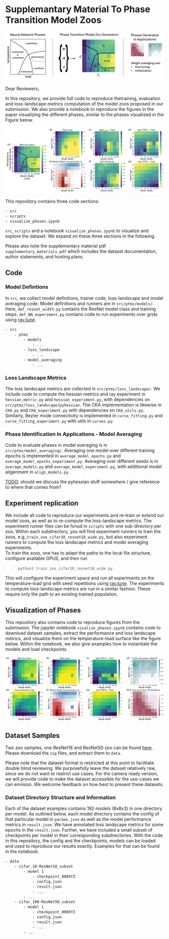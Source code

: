 # Supplemantary Material To Phase Transition Model Zoos

![Overview of our phase transition model zoo.](./assets/overview_phase_transition_model_zoo.png)


Dear Reviewers,

In this repository, we provide full code to reproduce thetraining, evaluation and loss-landscape metrics computation of the model zoos proposed in our submission. We also provide a notebook to reproduce the figures in the paper visualizing the different phases, similar to the phases visualized in the Figure below. 

![Example for phase transitions and loss landscape metrics in our model zoo.](./assets/phases_presentation_cifar100.png)

This repository contains three code sections:
```
- src
- scripts
- visualize_phases.ipynb
```

 `src`, `scripts` and a notebook `visualize_phases.ipynb` to visualize and explore the dataset. We expand on these three sections in the following.

Please also note the supplementary material pdf `supplementary_materials.pdf` which includes the dataset documentation, author statements, and hosting plans. 

## Code
 
### Model Defintions

In `src`, we collect model definitions, trainer code, loss-landscape and model averaging code. Model definitions and runners are in `src/ptmz/models/`. Here, `def_resnet_width.py` contains the ResNet model class and training steps. `def_NN_experiment.py` contains code to run experiments over grids using [ray.tune](https://docs.ray.io/en/latest/tune/index.html).  
```
- src
    - ptmz
        - models
            - ...
        - loss_landscape
            - ...
        - model_averaging
            - ...
```

### Loss Landscape Metrics
The loss landscape metrics are collected in `src/ptmz/loss_landscape/`. We include code to compute the hessian metrics and ray experiment in `hessian_metric.py` and `hessian_experiment.py`, with dependencies on `src/ptmz/loss_landscape/pyhessian`. The CKA implementation is likewise in `CKA.py` and `CKA_experiment.py` with dependencies on `CKA_utils.py`. Similarly, Bezier mode connectivity is implemented in `curve_fitting.py` and `curve_fitting_experiment.py` with utils in `curves.py`.

### Phase Identification In Applications - Model Averaging
Code to evaluate phases in model averaging is in `src/ptmz/model_averaging/`. Averaging one model over different training epochs is implemented in `average_model_epochs.py` and `average_model_epochs_experiment.py`. Averaging over different seeds is in `average_models.py` and `average_model_experiment.py`, with additional model aligenment in `align_models.py`.

[TODO](): should we discuss the pyhessian stuff somewhere / give reference to where that comes from?

## Experiment replication
We include all code to reproduce our experiments and re-train or extend our model zoos, as well as to re-compute the loss-landscape metrics.
The experiment runner files can be fonud in `scripts` with one sub-directory per zoo. Within each subdirectory, you will find experiment runners to train the zoos, e.g.,`train_zoo_cifar10_resnet18_wide.py`, but also experiment runners to compute the loss landscape metrics and model averaging experiments.  
To train the zoos, one has to adapt the paths to the local file structure, configure available GPUS, and then run   
> `python3 train_zoo_cifar10_resnet18_wide.py`   

This will configure the experiment space and run all experiments on the temperature-load grid with seed repetitions using [ray.tune](https://docs.ray.io/en/latest/tune/index.html). The experiments to compute loss-landscape metrics are run in a similar fashion. These require only the path to an existing trained population.

## Visualization of Phases
This repository also contains code to reproduce figures from the submission. The jupyter notebook `visalize_phases.ipynb` contains code to download dataset samples, extract the performance and loss landscape metrics, and visualize them on the temperature-load surface like the figure below. Within the notebook, we also give examples how to instantiate the models and load checkpoints. 

![Phase transitions in performance, loss landscape metrics and model averaging in our model zoo.](./assets/phases_model_combination.png)

## Dataset Samples
Two zoo samples, one ResNet18 and ResNet50 zoo can be found [here](https://drive.proton.me/urls/TG5WC7B43C#bkNzPBKq1EWx). Please download the `zip` files, and extract them to `data`.

<!-- To download them, run   
> download_data.sh  

This will download and extract two sample model zoos with a subset of epochs and loss landscape metrics. The sample datasets are stored in `./data/`.  -->
Please note that the dataset format is restricted at this point to facilitate double blind reviewing. 
We purposefully leave the dataset relatively raw, since we do not want to restrict use cases. For the camera ready version, we will provide code to make the dataset accessible for the use-cases we can envision. We welcome feedback on how best to present these datasets.

### Dataset Directory Structure and Information 
Each of the dataset examples contains 192 models (8x8x3) in one directory per model. As outlined below, each model directory contains the config of that particular model in `params.json` as well as the model performance metrics in `result.json`. We have annotated loss landscape metrics for some epochs in the `result.json`. Further, we have included a small subset of checkpoints per model in their corresponding subdirectories. With the code in this repository, the config and the checkpoints, models can be loaded and used to reproduce our results exactly. Examples for that can be found in the notebook.

```
- data
    - cifar_10-ResNet18_subset
        - model 1
            - checkpoint_000XYZ
            - config.json
            - result.json
            - ...
        - ...
    - cifar_100-ResNet50_subset
        - model 1
            - checkpoint_000XYZ
            - config.json
            - result.json
            - ...
        - ...
```

#